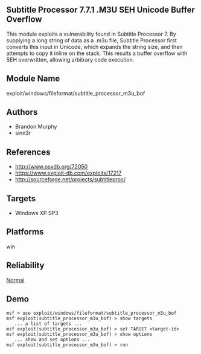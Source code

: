 ## Subtitle Processor 7.7.1 .M3U SEH Unicode Buffer Overflow

This module exploits a vulnerability found in Subtitle 
Processor 7. By supplying a long string of data as a .m3u 
file, Subtitle Processor first converts this input in 
Unicode, which expands the string size, and then attempts to 
copy it inline on the stack. This results a buffer overflow 
with SEH overwritten, allowing arbitrary code execution.


## Module Name
exploit/windows/fileformat/subtitle_processor_m3u_bof

## Authors
* Brandon Murphy
* sinn3r


## References
* http://www.osvdb.org/72050
* https://www.exploit-db.com/exploits/17217
* http://sourceforge.net/projects/subtitleproc/



## Targets
* Windows XP SP3


## Platforms
win

## Reliability
[Normal](https://github.com/rapid7/metasploit-framework/wiki/Exploit-Ranking)

## Demo

```
msf > use exploit/windows/fileformat/subtitle_processor_m3u_bof
msf exploit(subtitle_processor_m3u_bof) > show targets
   ... a list of targets ...
msf exploit(subtitle_processor_m3u_bof) > set TARGET <target-id>
msf exploit(subtitle_processor_m3u_bof) > show options
   ... show and set options ...
msf exploit(subtitle_processor_m3u_bof) > run
```
    
    